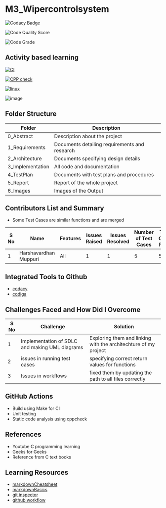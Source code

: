 # M3_Wipercontrolsystem
[![Codacy Badge](https://app.codacy.com/project/badge/Grade/cbd6f01f5e4a4a5d911707a1eaf3ccd6)](https://www.codacy.com?utm_source=github.com&amp;utm_medium=referral&amp;utm_content=HarshavardhanMuppuri/M3_Wipercontrolsystem&amp;utm_campaign=Badge_Grade)

![Code Quality Score](https://api.codiga.io/project/33425/score/svg)

![Code Grade](https://api.codiga.io/project/33425/status/svg)

## Activity based learning

[![CI](https://github.com/HarshavardhanMuppuri/M3_Wipercontrolsystem/actions/workflows/CI.yml/badge.svg)](https://github.com/HarshavardhanMuppuri/M3_Wipercontrolsystem/actions/workflows/CI.yml)

[![CPP check](https://github.com/HarshavardhanMuppuri/M3_Wipercontrolsystem/actions/workflows/Cpp%20check.yml/badge.svg)](https://github.com/HarshavardhanMuppuri/M3_Wipercontrolsystem/actions/workflows/Cpp%20check.yml)

[![linux](https://github.com/HarshavardhanMuppuri/M3_Wipercontrolsystem/actions/workflows/linux.yml/badge.svg)](https://github.com/HarshavardhanMuppuri/M3_Wipercontrolsystem/actions/workflows/linux.yml)

![image](https://user-images.githubusercontent.com/101695762/168340666-48fd6766-4de5-41f4-b91d-9ee0721b6abd.png)


## Folder Structure

| Folder | Description |
| ------ | ----------- |
| 0_Abstract | Description about the project |
| 1_Requirements | Documents detailing requirements and research |
| 2_Architecture |	Documents specifying design details |
| 3_Implementation	| All code and documentation |
| 4_TestPlan |	Documents with test plans and procedures |
| 5_Report |	Report of the whole project |
| 6_Images | Images of the Output |

## Contributors List and Summary 

* Some Test Cases are similar functions and are merged

| S No | Name | Features | Issues Raised | Issues Resolved | Number of Test Cases | Test Case Pass |
| ---- | ---- | -------- | ------------- | --------------- | -------------------- | -------------- |
| 1 | Harshavardhan Muppuri | All | 1 | 1 | 5 | 5 | 

## Integrated Tools to Github

- [codacy](https://app.codacy.com/organizations)
- [codiga](https://app.codiga.io)

## Challenges Faced and How Did I Overcome

| S No |	Challenge | Solution |
| ------ | ----------- | --------- |
| 1 | Implementation of SDLC and making UML diagrams |	Exploring them and linking with the architechture of my project |
| 2 |	issues in running test cases | specifying correct return values for functions |
| 3 |	Issues in workflows |	fixed them by updating the path to all files correctly |

## GitHub Actions

- Build using Make for CI
- Unit testing 
- Static code analysis using cppcheck


## References

* Youtube C programming learning 
* Geeks for Geeks 
* Reference from C text books

## Learning Resources

- [markdownCheatsheet](https://github.com/adam-p/markdown-here/wiki/Markdown-Cheatsheet)
- [markdownBasics](https://docs.github.com/en/get-started/writing-on-github/getting-started-with-writing-and-formatting-on-github/basic-writing-and-formatting-syntax)
- [git inspector](https://github.com/ejwa/gitinspector)
- [github workflow](https://docs.github.com/en/actions/learn-github-action)

